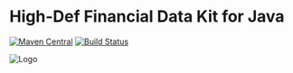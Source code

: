 
# High-Def Financial Data Kit for Java

[![Maven Central](https://img.shields.io/maven-central/v/com.srccodecap/greenback-java)](https://mvnrepository.com/artifact/com.srccodecap/greenback-java)
[![Build Status](https://travis-ci.org/srccodecap/greenback-java.svg?branch=master)](https://travis-ci.org/srccodecap/greenback-java)

![Logo](https://www.greenback.com/assets/f/blogs/github-greenback-java/greenback-logo-badge.png)
